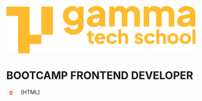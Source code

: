 ![](./assets/Logo_Yellow.png)

# BOOTCAMP FRONTEND DEVELOPER

<img src="./assets/html3.png" style="width: 25px; vertical-align: sub; margin-right: 10px"> [HTML]